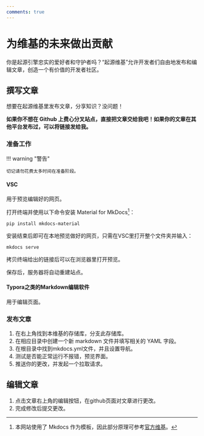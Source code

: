 ```yaml
---
comments: true
---
```


# 为维基的未来做出贡献

你是起源引擎忠实的爱好者和守护者吗？“起源维基”允许开发者们自由地发布和编辑文章，创造一个有价值的开发者社区。

## 撰写文章

想要在起源维基里发布文章，分享知识？没问题！

**如果你不想在 Github 上费心分叉站点，直接把文章交给我吧！如果你的文章在其他平台发布过，可以将链接发给我。**

### 准备工作

!!! warning "警告"

    切记请勿花费太多时间在准备阶段。

#### VSC

用于预览编辑好的网页。

打开终端并使用以下命令安装 Material for MkDocs[^1]：

```
pip install mkdocs-material
```

安装结束后即可在本地预览做好的网页，只需在VSC里打开整个文件夹并输入：

```
mkdocs serve 
```

拷贝终端给出的链接后可以在浏览器里打开预览。

保存后，服务器将自动重建站点。

#### Typora之类的Markdown编辑软件

用于编辑页面。

### 发布文章

1. 在右上角找到本维基的存储库，分支此存储库。
2. 在相应目录中创建一个新 markdown 文件并填写相关的 YAML 字段。
3. 在根目录中找到mkdocs.yml文件，并且设置导航。
4. 测试是否能正常运行不报错，预览界面。
5. 推送你的更改，并发起一个拉取请求。

## 编辑文章

1. 点击文章右上角的编辑按钮，在github页面对文章进行更改。
4. 完成修改后提交更改。

[^1]: 本网站使用了 Mkdocs 作为模板，因此部分原理可参考[官方维基](https://squidfunk.github.io/mkdocs-material/)。

